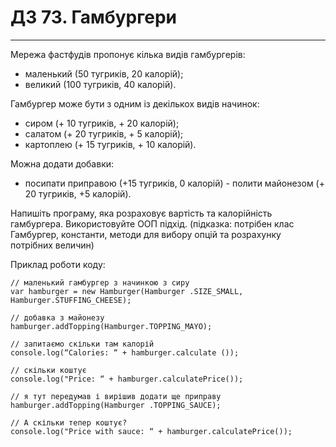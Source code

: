 # ДЗ 73. Гамбургери

<hr>

Мережа фастфудів пропонує кілька видів гамбургерів:
* маленький (50 тугриків, 20 калорій);
* великий (100 тугриків, 40 калорій).

Гамбургер може бути з одним із декількох видів начинок:
* сиром (+ 10 тугриків, + 20 калорій);
* салатом (+ 20 тугриків, + 5 калорій);
* картоплею (+ 15 тугриків, + 10 калорій).

Можна додати добавки:
* посипати приправою (+15 тугриків, 0 калорій) - полити майонезом (+ 20 тугриків, +5 калорій).

Напишіть програму, яка розраховує вартість та калорійність гамбургера. Використовуйте ООП підхід.
(підказка: потрібен клас Гамбургер, константи, методи для вибору опцій та розрахунку потрібних величин)

Приклад роботи коду:
```
// маленький гамбургер з начинкою з сиру
var hamburger = new Hamburger(Hamburger .SIZE_SMALL, Hamburger.STUFFING_CHEESE);

// добавка з майонезу
hamburger.addTopping(Hamburger.TOPPING_MAYO);

// запитаємо скільки там калорій
console.log(“Calories: “ + hamburger.calculate ());

// скільки коштує
console.log("Price: “ + hamburger.calculatePrice());

// я тут передумав і вирішив додати ще приправу
hamburger.addTopping(Hamburger .TOPPING_SAUCE);

// А скільки тепер коштує?
console.log("Price with sauce: “ + hamburger.calculatePrice());
```